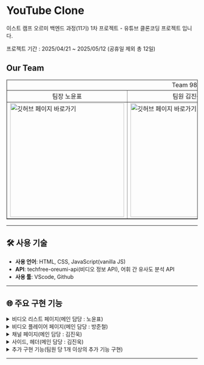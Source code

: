 # YouTube Clone
이스트 캠프 오르미 백엔드 과정(11기) 1차 프로젝트 - 유튜브 클론코딩 프로젝트 입니다.

프로젝트 기간 : 2025/04/21 ~ 2025/05/12 (공휴일 제외 총 12일)

## Our Team
<table border= 1px solid>
  <thead>
  <tr><td colspan=3 align="center">Team 98.9</td></tr>
  </thead>
  <tr align="center">
    <td>팀장 노윤표</td>
    <td>팀원 김진욱</td>
    <td>팀원 방준철</td>
  </tr>

  <tr>
    <td><a href=https://github.com/Nyppp><img object-fit=fill src=https://avatars.githubusercontent.com/u/63279872?v=4 width="300" height="300" alt="깃허브 페이지 바로가기"></a></td>
    <td><a href=https://github.com/Jaykim98z><img object-fit=fill src=https://avatars.githubusercontent.com/u/99804318?v=4 width="300" height="300" alt="깃허브 페이지 바로가기"></a></td>
    <td><a href=https://github.com/bangjjun><img  object-fit=fill src=https://avatars.githubusercontent.com/u/206670961?v=4 width="300" height="300" alt="깃허브 페이지 바로가기"></a></td>
  </tr>
</table>

---
## 🛠️ 사용 기술

- **사용 언어**: HTML, CSS, JavaScript(vanilla JS)
- **API**: techfree-oreumi-api(비디오 정보 API), 어휘 간 유사도 분석 API
- **사용 툴**: VScode, Github
---

## 🌐 주요 구현 기능
<details>
  <summary>비디오 리스트 페이지(메인 담당 : 노윤표)</summary>
  <div align="center">
    <img src=https://github.com/user-attachments/assets/a0455ba0-178f-4711-ac35-f52cda401525 width="600px" hegiht="600px" alt="비디오 리스트 페이지">
  </div>
  
  ---
  <details><summary>그리드 + 미디어 쿼리를 사용한 반응형 페이지 구현</summary>
    <ul>
      <li>개발 담당자 : 노윤표</li>
      <li>코드 요약 : 단말 규격에 맞춰 전체적인 페이지 반응형처리 구현 </li>
      <li><a href="https://github.com/Nyppp/Youtube_Clone/blob/cf21bf096de551dfa77ffab58719f5b788214f34/Css/Video-Container.css#L29">코드 바로가기</a>
      </li>
    </ul>
  </details>
  <details><summary>상단 태그 버튼 > 비디오 리스트 정렬 기능 구현</summary>
    <ul>
      <li>개발 담당자 : 노윤표</li>
      <li>코드 요약 : 비디오 속성으로 가지고 있는 id, 조회수, 좋아요, 게시 날짜, 비디오 태그를 기준으로 정렬해주는 기능 구현 </li>
      <li>
        <a href="https://github.com/Nyppp/Youtube_Clone/blob/cf21bf096de551dfa77ffab58719f5b788214f34/Script/videoCard.js#L66">코드 바로가기</a>
      </li>
    </ul>
  </details>
  

---

</details>

<details><summary>비디오 플레이어 페이지(메인 담당 : 방준철)</summary>
<div align="center">
    <img src=https://github.com/user-attachments/assets/ef845287-0efb-48c1-8f5e-35fed8cc3a9d width="600px" hegiht="600px" alt="비디오 플레이어 페이지">
</div>
  
---
  <details><summary>API 연동 및 비디오 재생 기능 구현</summary>
    <ul>
      <li>개발 담당자 : 방준철</li>
      <li>코드 요약 : techfree-oreumi-api에 연결하여 비디오 정보를 가져오고, 이를 페이지 내 비디오 태그에 정보를 연결해주는 기능 구현</li>
      <li>
        <a href="https://github.com/Nyppp/Youtube_Clone/blob/cf21bf096de551dfa77ffab58719f5b788214f34/Script/video_page.js#L9C1-L75C2">코드 바로가기</a>
      </li>
    </ul>
  </details>

  <details><summary>ai API 연동 및 비디오 추천 기능 구현</summary>
    <ul>
      <li>개발 담당자 : 노윤표</li>
      <li>코드 요약 : 어휘 간 유사도 분석 API에 연결하여 태그 - 태그 간 유사도를 계산 후, 이를 바탕으로 비디오 플레이어 페이지 우측 추천 비디오 리스트를 호출하는 기능 구현 </li>
      <li>
        <a href="https://github.com/Nyppp/Youtube_Clone/blob/cf21bf096de551dfa77ffab58719f5b788214f34/Script/commonModule.js#L222">코드 바로가기</a>
      </li>
    </ul>
  </details>

  <details><summary>댓글 작성 및 상호작용 기능 구현</summary>
    <ul>
      <li>개발 담당자 : 방준철</li>
      <li>코드 요약 : 현재 보고있는 비디오에 대해 코멘트 작성 및 좋아요, 싫어요 인터렉션 기능 구현</li>
      <li>
        <a href="https://github.com/Nyppp/Youtube_Clone/blob/main/Script/comment.js#L4">코드 바로가기</a>
      </li>
    </ul>
  </details>

---
</details>

<details><summary>채널 페이지(메인 담당 : 김진욱)</summary>
<div align="center">
    <img src=https://github.com/user-attachments/assets/da5eb13c-df93-44f4-b11c-291f10efd526 width="600px" hegiht="600px" alt="채널 페이지">
</div>

  ---
  <details><summary>API 연동 및 채널 정보 렌더링 구현</summary>
    <ul>
      <li>개발 담당자 : 김진욱</li>
      <li>코드 요약 : 채널 정보 + 채널 내 비디오 리스트를 불러와서 화면에 렌더링</li>
      <li>
        <a href="https://github.com/Nyppp/Youtube_Clone/blob/main/Script/channel.js">코드 바로가기</a>
      </li>
    </ul>
  </details>

  ---
</details>
<details>
  <summary>사이드, 헤더(메인 담당 : 김진욱)</summary>

  ---
  <details><summary>사이드 바 토글 애니메이션 처리</summary>
    <div align="center">
      <img src= "" width="600px" hegiht="600px">
    </div>
    <ul>
      <li>개발 담당자 : 김진욱</li>
      <li>코드 요약 : 사이드바 햄버거 버튼 상호작용 - 숨기기, 펼치기 기능 및 애니메이션 처리 구현</li>
      <li>
        <a href="https://github.com/Nyppp/Youtube_Clone/blob/cf21bf096de551dfa77ffab58719f5b788214f34/Script/index.js#L108">코드 바로가기</a>
      </li>
    </ul>
  </details>
  <details><summary>검색 기능 > 비디오 제목, 태그에 맞춰 키워드 검색 구현</summary>
    <ul>
      <li>개발 담당자 : 김진욱</li>
      <li>코드 요약 : 쿼리 파라미터를 이용해 비디오 제목, 태그를 기반으로 검색 후 결과를 화면에 렌더링 처리</li>
      <li>
        <a href="https://github.com/Nyppp/Youtube_Clone/blob/cf21bf096de551dfa77ffab58719f5b788214f34/Script/Search.js#L53">코드 바로가기</a>
      </li>
    </ul>
  </details>
  
  ---
</details>
<details>
  <summary>추가 구현 기능(팀원 당 1개 이상의 추가 기능 구현)</summary>

  ---
  <details><summary>비디오 프리뷰 기능</summary>
    <div align="center">
      <img src=https://github.com/user-attachments/assets/433fc1c3-908e-4af2-9223-d6f54436fd3a width="600px" hegiht="600px" alt="비디오 프리뷰">
    </div>
    <ul>
      <li>개발 담당자 : 노윤표</li>
      <li>코드 요약 : 마우스 enter, leave 이벤트에 맞춰 비디오 썸네일 이미지 / 비디오 재생 서로 변경 되는 동작 구현</li>
      <li>
        <a href="https://github.com/Nyppp/Youtube_Clone/blob/cf21bf096de551dfa77ffab58719f5b788214f34/Script/commonModule.js#L197">코드 바로가기</a>
      </li>
    </ul>
  </details>
  <details><summary>다크 - 라이트 모드 토글 기능</summary>
    <div align="center">
      <img src="https://github.com/user-attachments/assets/492db45a-39a8-474f-9b4f-502989042c84" width="600px" hegiht="600px" alt="">
    </div>
    <ul>
      <li>개발 담당자 : 방준철</li>
      <li>코드 요약 : 모든 페이지에 대응되는 다크, 라이트 테마 스타일 전환 기능 구현</li>
      <li>
        <a href="https://github.com/Nyppp/Youtube_Clone/blob/main/Script/theme.js">코드 바로가기</a>
      </li>
    </ul>
  </details>
  <details><summary>구독 추가 / 해제 기능 구현</summary>
    <div align="center">
      <img src="https://github.com/user-attachments/assets/25676c51-dc9c-4bd5-8c61-2ddeceb33e0d" width="600px" hegiht="600px" alt="">
    </div>
    <ul>
      <li>개발 담당자 : 김진욱</li>
      <li>코드 요약 : 채널에 대해 구독 버튼 클릭 시, 로컬 스토리지에 구독 한 채널을 저장하며 해당 리스트를 사이드바에 노출시키는 동작 구현</li>
      <li>
        <a href="https://github.com/Nyppp/Youtube_Clone/blob/main/Script/subscription.js">코드 바로가기</a>
      </li>
    </ul>
  </details>

  ---
</details>

---
